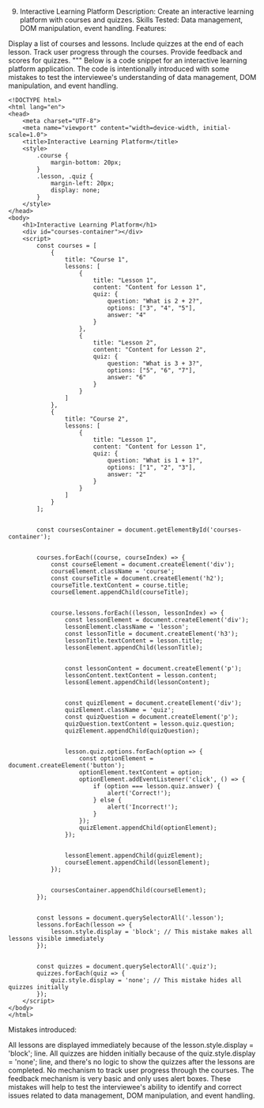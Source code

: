 9. Interactive Learning Platform
Description: Create an interactive learning platform with courses and quizzes. Skills Tested: Data management, DOM manipulation, event handling. Features:

Display a list of courses and lessons.
Include quizzes at the end of each lesson.
Track user progress through the courses.
Provide feedback and scores for quizzes. """ Below is a code snippet for an interactive learning platform application. The code is intentionally introduced with some mistakes to test the interviewee's understanding of data management, DOM manipulation, and event handling.

```
<!DOCTYPE html>
<html lang="en">
<head>
    <meta charset="UTF-8">
    <meta name="viewport" content="width=device-width, initial-scale=1.0">
    <title>Interactive Learning Platform</title>
    <style>
        .course {
            margin-bottom: 20px;
        }
        .lesson, .quiz {
            margin-left: 20px;
            display: none;
        }
    </style>
</head>
<body>
    <h1>Interactive Learning Platform</h1>
    <div id="courses-container"></div>
    <script>
        const courses = [
            {
                title: "Course 1",
                lessons: [
                    {
                        title: "Lesson 1",
                        content: "Content for Lesson 1",
                        quiz: {
                            question: "What is 2 + 2?",
                            options: ["3", "4", "5"],
                            answer: "4"
                        }
                    },
                    {
                        title: "Lesson 2",
                        content: "Content for Lesson 2",
                        quiz: {
                            question: "What is 3 + 3?",
                            options: ["5", "6", "7"],
                            answer: "6"
                        }
                    }
                ]
            },
            {
                title: "Course 2",
                lessons: [
                    {
                        title: "Lesson 1",
                        content: "Content for Lesson 1",
                        quiz: {
                            question: "What is 1 + 1?",
                            options: ["1", "2", "3"],
                            answer: "2"
                        }
                    }
                ]
            }
        ];


        const coursesContainer = document.getElementById('courses-container');


        courses.forEach((course, courseIndex) => {
            const courseElement = document.createElement('div');
            courseElement.className = 'course';
            const courseTitle = document.createElement('h2');
            courseTitle.textContent = course.title;
            courseElement.appendChild(courseTitle);


            course.lessons.forEach((lesson, lessonIndex) => {
                const lessonElement = document.createElement('div');
                lessonElement.className = 'lesson';
                const lessonTitle = document.createElement('h3');
                lessonTitle.textContent = lesson.title;
                lessonElement.appendChild(lessonTitle);


                const lessonContent = document.createElement('p');
                lessonContent.textContent = lesson.content;
                lessonElement.appendChild(lessonContent);


                const quizElement = document.createElement('div');
                quizElement.className = 'quiz';
                const quizQuestion = document.createElement('p');
                quizQuestion.textContent = lesson.quiz.question;
                quizElement.appendChild(quizQuestion);


                lesson.quiz.options.forEach(option => {
                    const optionElement = document.createElement('button');
                    optionElement.textContent = option;
                    optionElement.addEventListener('click', () => {
                        if (option === lesson.quiz.answer) {
                            alert('Correct!');
                        } else {
                            alert('Incorrect!');
                        }
                    });
                    quizElement.appendChild(optionElement);
                });


                lessonElement.appendChild(quizElement);
                courseElement.appendChild(lessonElement);
            });


            coursesContainer.appendChild(courseElement);
        });


        const lessons = document.querySelectorAll('.lesson');
        lessons.forEach(lesson => {
            lesson.style.display = 'block'; // This mistake makes all lessons visible immediately
        });


        const quizzes = document.querySelectorAll('.quiz');
        quizzes.forEach(quiz => {
            quiz.style.display = 'none'; // This mistake hides all quizzes initially
        });
    </script>
</body>
</html>
```


Mistakes introduced:

All lessons are displayed immediately because of the lesson.style.display = 'block'; line.
All quizzes are hidden initially because of the quiz.style.display = 'none'; line, and there's no logic to show the quizzes after the lessons are completed.
No mechanism to track user progress through the courses.
The feedback mechanism is very basic and only uses alert boxes.
These mistakes will help to test the interviewee's ability to identify and correct issues related to data management, DOM manipulation, and event handling.
